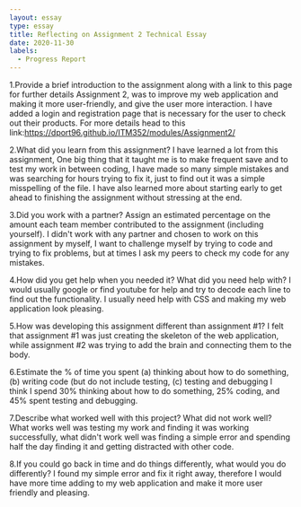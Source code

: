 ```yaml
---
layout: essay
type: essay
title: Reflecting on Assignment 2 Technical Essay
date: 2020-11-30
labels:
  - Progress Report
---
```


1.Provide a brief introduction to the assignment along with a link to this page for further details
Assignment 2, was to improve my web application and making it more user-friendly, and give the user more interaction. I have added a login and registration page that is necessary for the user to check out their products. For more details head to this link:https://dport96.github.io/ITM352/modules/Assignment2/

2.What did you learn from this assignment?
I have learned a lot from this assignment, One big thing that it taught me is to make frequent save and to test my work in between coding, I have made so many simple mistakes and was searching for hours trying to fix it, just to find out it was a simple misspelling of the file. I have also learned more about starting early to get ahead to finishing the assignment without stressing at the end.

3.Did you work with a partner? Assign an estimated percentage on the amount each team member contributed to the assignment (including yourself).
I didn't work with any partner and chosen to work on this assignment by myself, I want to challenge myself by trying to code and trying to fix problems, but at times I ask my peers to check my code for any mistakes.

4.How did you get help when you needed it? What did you need help with?
I would usually google or find youtube for help and try to decode each line to find out the functionality. I usually need help with CSS and making my web application look pleasing.

5.How was developing this assignment different than assignment #1?
I felt that assignment #1 was just creating the skeleton of the web application, while assignment #2 was trying to add the brain and connecting them to the body.

6.Estimate the % of time you spent (a) thinking about how to do something, (b) writing code (but do not include testing, (c) testing and debugging
I think I spend 30% thinking about how to do something, 25% coding, and 45% spent testing and debugging.

7.Describe what worked well with this project? What did not work well?
What works well was testing my work and finding it was working successfully, what didn't work well was finding a simple error and spending half the day finding it and getting distracted with other code.

8.If you could go back in time and do things differently, what would you do differently?
I found my simple error and fix it right away, therefore I would have more time adding to my web application and make it more user friendly and pleasing.
